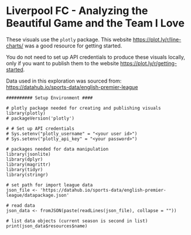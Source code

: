 # Liverpool FC - Analyzing the Beautiful Game and the Team I Love

These visuals use the `plotly` package. This website https://plot.ly/r/line-charts/ was a good resource for getting started.

You do not need to set up API credentials to produce these visuals locally, only if you want to publish them to the website https://plot.ly/r/getting-started.

Data used in this exploration was sourced from:  
https://datahub.io/sports-data/english-premier-league

```{r}
########## Setup Environment ####

# plotly package needed for creating and publishing visuals
library(plotly)
# packageVersion('plotly')

# # Set up API credentials
# Sys.setenv("plotly_username" = "<your user id>")
# Sys.setenv("plotly_api_key" = "<your password>")

# packages needed for data manipulation
library(jsonlite)
library(dplyr)
library(magrittr)
library(tidyr)
library(stringr)

# set path for import league data
json_file <- 'https://datahub.io/sports-data/english-premier-league/datapackage.json'

# read data
json_data <- fromJSON(paste(readLines(json_file), collapse = ""))

# list data objects (current season is second in list)
print(json_data$resources$name)

```

